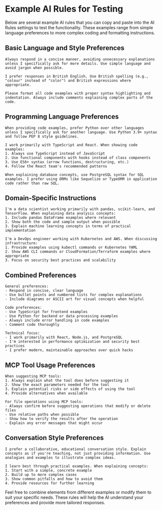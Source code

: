 # Example AI Rules for Testing

Below are several example AI rules that you can copy and paste into the AI Rules settings to test the functionality. These examples range from simple language preferences to more complex coding and formatting instructions.

## Basic Language and Style Preferences

```
Always respond in a concise manner, avoiding unnecessary explanations unless I specifically ask for more details. Use simple language and avoid jargon when possible.
```

```
I prefer responses in British English. Use British spelling (e.g., "colour" instead of "color") and British expressions where appropriate.
```

```
Please format all code examples with proper syntax highlighting and indentation. Always include comments explaining complex parts of the code.
```

## Programming Language Preferences

```
When providing code examples, prefer Python over other languages unless I specifically ask for another language. Use Python 3.9+ syntax and follow PEP 8 style guidelines.
```

```
I work primarily with TypeScript and React. When showing code examples:
1. Always use TypeScript instead of JavaScript
2. Use functional components with hooks instead of class components
3. Use ES6+ syntax (arrow functions, destructuring, etc.)
4. Follow the React team's recommended patterns
```

```
When explaining database concepts, use PostgreSQL syntax for SQL examples. I prefer using ORMs like Sequelize or TypeORM in application code rather than raw SQL.
```

## Domain-Specific Instructions

```
I'm a data scientist working primarily with pandas, scikit-learn, and TensorFlow. When explaining data analysis concepts:
1. Include pandas DataFrame examples where relevant
2. Show both the code and sample output when possible
3. Explain machine learning concepts in terms of practical implementation
```

```
I'm a DevOps engineer working with Kubernetes and AWS. When discussing infrastructure:
1. Provide examples using kubectl commands or Kubernetes YAML
2. Show AWS CLI commands or CloudFormation/Terraform examples where appropriate
3. Focus on security best practices and scalability
```

## Combined Preferences

```
General preferences:
- Respond in concise, clear language
- Use bullet points and numbered lists for complex explanations
- Include diagrams or ASCII art for visual concepts when helpful

Code preferences:
- Use TypeScript for frontend examples
- Use Python for backend or data processing examples
- Always include error handling in code examples
- Comment code thoroughly

Technical focus:
- I work primarily with React, Node.js, and PostgreSQL
- I'm interested in performance optimization and security best practices
- I prefer modern, maintainable approaches over quick hacks
```

## MCP Tool Usage Preferences

```
When suggesting MCP tools:
1. Always explain what the tool does before suggesting it
2. Show the exact parameters needed for the tool
3. Explain potential risks or side effects of using the tool
4. Provide alternatives when available
```

```
For file operations using MCP tools:
- Always confirm before suggesting operations that modify or delete files
- Use relative paths when possible
- Show how to verify the results after the operation
- Explain any error messages that might occur
```

## Conversation Style Preferences

```
I prefer a collaborative, educational conversation style. Explain concepts as if you're teaching, not just providing information. Use analogies and examples to illustrate complex ideas.
```

```
I learn best through practical examples. When explaining concepts:
1. Start with a simple, concrete example
2. Build up to more complex cases
3. Show common pitfalls and how to avoid them
4. Provide resources for further learning
```

Feel free to combine elements from different examples or modify them to suit your specific needs. These rules will help the AI understand your preferences and provide more tailored responses.
